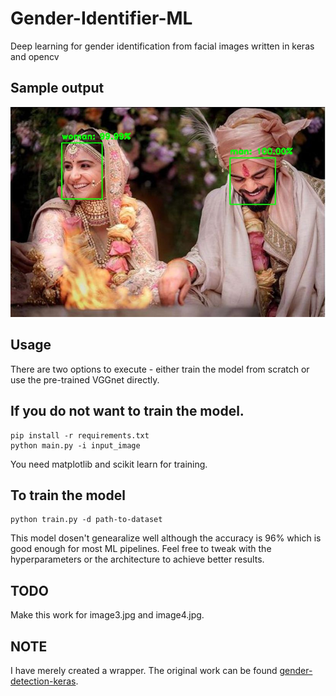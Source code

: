 # Gender-Identifier-ML
Deep learning for gender identification from facial images written in keras and opencv

## Sample output

![](output.jpg)

## Usage

There are two options to execute - either train the model from scratch or use the pre-trained VGGnet directly.

## If you do not want to train the model.

```
pip install -r requirements.txt
python main.py -i input_image

```
  
You need matplotlib and scikit learn for training.

## To train the model

```
python train.py -d path-to-dataset

```

This model dosen't genearalize well although the accuracy is 96% which is good enough for most ML pipelines. Feel free to tweak with  the hyperparameters or the architecture to achieve better results.

## TODO
Make this work for image3.jpg and image4.jpg.

## NOTE

<p>I have merely created a wrapper. The original work can be found <a href="https://github.com/arunponnusamy/gender-detection-keras">gender-detection-keras</a>.</p>



